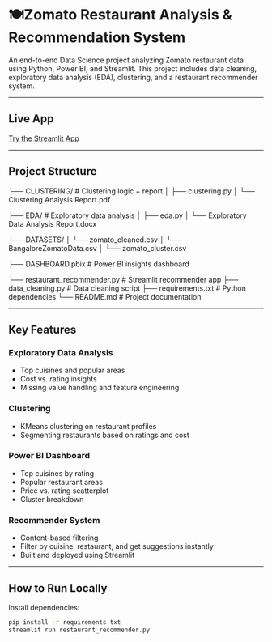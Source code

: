 # 🍽Zomato Restaurant Analysis & Recommendation System

An end-to-end Data Science project analyzing Zomato restaurant data using Python, Power BI, and Streamlit. This project includes data cleaning, exploratory data analysis (EDA), clustering, and a restaurant recommender system.

---

## Live App

[Try the Streamlit App](https://zomato-data-analysis-k4quwpmyjtdmtymag7cxkd.streamlit.app)

---

## Project Structure

├── CLUSTERING/                 # Clustering logic + report
│   ├── clustering.py
│   └── Clustering Analysis Report.pdf

├── EDA/                        # Exploratory data analysis
│   ├── eda.py
│   └── Exploratory Data Analysis Report.docx

├── DATASETS/
│   └── zomato_cleaned.csv
│   └── BangaloreZomatoData.csv
│   └── zomato_cluster.csv

├── DASHBOARD.pbix             # Power BI insights dashboard

├── restaurant_recommender.py  # Streamlit recommender app
├── data_cleaning.py           # Data cleaning script
├── requirements.txt           # Python dependencies
└── README.md                  # Project documentation


---

##  Key Features

### Exploratory Data Analysis
- Top cuisines and popular areas
- Cost vs. rating insights
- Missing value handling and feature engineering

### Clustering
- KMeans clustering on restaurant profiles
- Segmenting restaurants based on ratings and cost

### Power BI Dashboard
- Top cuisines by rating
- Popular restaurant areas
- Price vs. rating scatterplot
- Cluster breakdown

### Recommender System
- Content-based filtering
- Filter by cuisine, restaurant, and get suggestions instantly
- Built and deployed using Streamlit

---

## How to Run Locally

Install dependencies:

```bash
pip install -r requirements.txt
streamlit run restaurant_recommender.py
